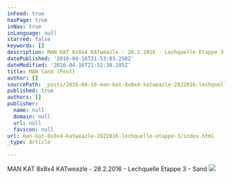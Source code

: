```yaml
---
inFeed: true
hasPage: true
inNav: true
inLanguage: null
starred: false
keywords: []
description: MAN KAT 8x8x4 KATweazle - 28.2.2016 - Lechquelle Etappe 3 - Sand
datePublished: '2016-04-16T21:53:03.258Z'
dateModified: '2016-04-16T21:52:38.105Z'
title: MAN Sand (Post)
author: []
sourcePath: _posts/2016-04-16-man-kat-8x8x4-katweazle-2822016-lechquelle-etappe-3.md
published: true
authors: []
publisher:
  name: null
  domain: null
  url: null
  favicon: null
url: man-kat-8x8x4-katweazle-2822016-lechquelle-etappe-3/index.html
_type: Article

---
```

MAN KAT 8x8x4 KATweazle - 28.2.2016 - Lechquelle Etappe 3 - Sand
![](https://s3-us-west-2.amazonaws.com/the-grid-img/p/3849616003fba964db8e802f069a0e742387c077.jpg)
